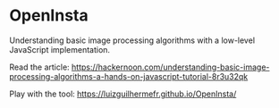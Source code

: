 # OpenInsta

Understanding basic image processing algorithms with a low-level JavaScript implementation.

Read the article: https://hackernoon.com/understanding-basic-image-processing-algorithms-a-hands-on-javascript-tutorial-8r3u32qk

Play with the tool: https://luizguilhermefr.github.io/OpenInsta/
